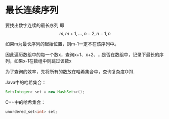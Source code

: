 # 最长连续序列

要找出数字连续的最长序列
即
$$
m, m+1, ..., n-2, n-1, n
$$

如果m为最长序列的起始位置，则m-1一定不在该序列中。

因此遍历数组中的每一个数x，查询x+1、x+2、...是否在数组中，记录下最长的序列，如果x-1在数组中则跳过该数x

为了查询的效率，先将所有的数放在哈希集合中，查询复杂度O(1).

Java中的哈希集合：
```Java
Set<Integer> set = new HashSet<>();
```

C++中的哈希集合：
```c++
unordered_set<int> set;
```